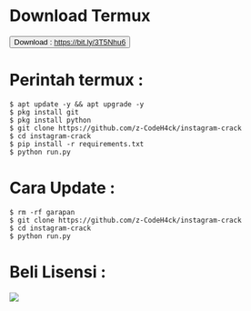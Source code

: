 # Download Termux 
<button>Download : https://bit.ly/3T5Nhu6</button>

# Perintah termux :
    $ apt update -y && apt upgrade -y
    $ pkg install git
    $ pkg install python
    $ git clone https://github.com/z-CodeH4ck/instagram-crack
    $ cd instagram-crack
    $ pip install -r requirements.txt
    $ python run.py
# Cara Update :
    $ rm -rf garapan
    $ git clone https://github.com/z-CodeH4ck/instagram-crack
    $ cd instagram-crack
    $ python run.py
# Beli Lisensi :
<a align="center" href="https://github.com/z-CodeH4ck/">
<img src="https://img.shields.io/badge/WhatsApp-Beli%20LIsensi-green>"/> 
